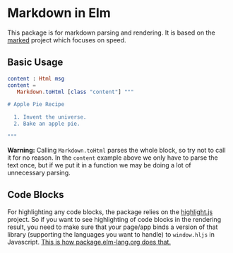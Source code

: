 # Markdown in Elm

This package is for markdown parsing and rendering. It is based on the [marked][] project
which focuses on speed.

[marked]: https://github.com/chjj/marked

## Basic Usage

```elm
content : Html msg
content =
   Markdown.toHtml [class "content"] """

# Apple Pie Recipe

  1. Invent the universe.
  2. Bake an apple pie.

"""
```

**Warning:** Calling `Markdown.toHtml` parses the whole block, so try not to
call it for no reason. In the `content` example above we only have to parse
the text once, but if we put it in a function we may be doing a lot of
unnecessary parsing.


## Code Blocks

For highlighting any code blocks, the package relies on the
[highlight.js](https://highlightjs.org/) project. So if you want to
see highlighting of code blocks in the rendering result, you need to
make sure that your page/app binds a version of that library
(supporting the languages you want to handle) to `window.hljs` in
Javascript. [This is how package.elm-lang.org does
that.](https://github.com/elm/package.elm-lang.org/blob/e0b7aa4282038475612722ff7a57195866f8645b/backend/ServeFile.hs#L54)

